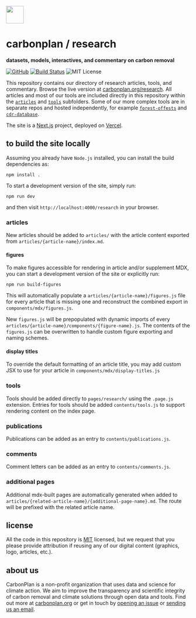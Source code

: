 <img
  src='https://carbonplan-assets.s3.amazonaws.com/monogram/dark-small.png'
  height='48'
/>

# carbonplan / research

**datasets, models, interactives, and commentary on carbon removal**

[![GitHub][github-badge]][github]
[![Build Status]][actions]
![MIT License][]

[github]: https://github.com/carbonplan/research
[github-badge]: https://badgen.net/badge/-/github?icon=github&label
[build status]: https://github.com/carbonplan/research/actions/workflows/main.yml/badge.svg
[actions]: https://github.com/carbonplan/research/actions/workflows/main.yaml
[mit license]: https://badgen.net/badge/license/MIT/blue

This repository contains our directory of research articles, tools, and commentary. Browse the live version at [carbonplan.org/research](https://carbonplan.org/research). All articles and most of our tools are included directly in this repository within the [`articles`](/articles) and [`tools`](tools) subfolders. Some of our more complex tools are in separate repos and hosted independently, for example [`forest-offests`](https://github.com/carbonplan/forest-offsets-web) and [`cdr-database`](https://github.com/carbonplan/cdr-database).

The site is a [Next.js](https://nextjs.org/) project, deployed on [Vercel](https://vercel.com/).

## to build the site locally

Assuming you already have `Node.js` installed, you can install the build dependencies as:

```shell
npm install .
```

To start a development version of the site, simply run:

```shell
npm run dev
```

and then visit `http://localhost:4000/research` in your browser.

### articles

New articles should be added to `articles/` with the article content exported from `articles/{article-name}/index.md`.

#### figures

To make figures accessible for rendering in article and/or supplement MDX, you can start a development version of the site or explicitly run:

```shell
npm run build-figures
```

This will automatically populate a `articles/{article-name}/figures.js` file for every article that is missing one and reconstruct the combined export in `components/mdx/figures.js`.

New `figures.js` will be prepopulated with dynamic imports of every `articles/{article-name}/components/{figure-name}.js`. The contents of the `figures.js` can be overwritten to handle custom figure exporting and naming schemes.

#### display titles

To override the default formatting of an article title, you may add custom JSX to use for your article in `components/mdx/display-titles.js`

### tools

Tools should be added directly to `pages/research/` using the `.page.js` extension. Entries for tools should be added `contents/tools.js` to support rendering content on the index page.

### publications

Publications can be added as an entry to `contents/publications.js`.

### comments

Comment letters can be added as an entry to `contents/comments.js`.

### additional pages

Additional mdx-built pages are automatically generated when added to `articles/{related-article-name}/{additional-page-name}.md`. The route will be prefixed with the related article name.

## license

All the code in this repository is [MIT](https://choosealicense.com/licenses/mit/) licensed, but we request that you please provide attribution if reusing any of our digital content (graphics, logo, articles, etc.).

## about us

CarbonPlan is a non-profit organization that uses data and science for climate action. We aim to improve the transparency and scientific integrity of carbon removal and climate solutions through open data and tools. Find out more at [carbonplan.org](https://carbonplan.org/) or get in touch by [opening an issue](https://github.com/carbonplan/research/issues/new) or [sending us an email](mailto:hello@carbonplan.org).
